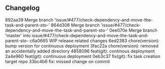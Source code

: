 ## Changelog

892aa39 Merge branch 'issue/#477/check-dependency-and-move-the-task-and-parent-sto-'
864d306 Merge branch 'issue/#477/check-dependency-and-move-the-task-and-parent-sto-'
0ee070e Merge branch 'master' into issue/#477/check-dependency-and-move-the-task-and-parent-sto-
c6a0665 WIP release related changes
6ed2383 chore(version): bump version for continuous deployment
3fac22a chore(version): removed an accidentally added directory
4858096 feat(git): continous deployment
2a4e960 feat(git): continuous deployment
0eb3c37 fix(git): fix task creation target repo
33bc4b6 fix: missed change on commit
